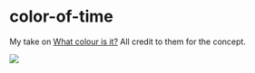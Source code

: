 # color-of-time

My take on [What colour is it?](http://whatcolourisit.scn9a.org/) All credit to them for the concept.

![](https://raw.github.com/tanem/color-of-time/master/screenshot.png)